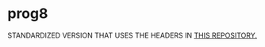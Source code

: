 # prog8

STANDARDIZED VERSION THAT USES THE HEADERS IN [THIS REPOSITORY.](https://github.com/WW92030-STORAGE/ESP32_64x32P3/tree/main/TEMPLATE)
